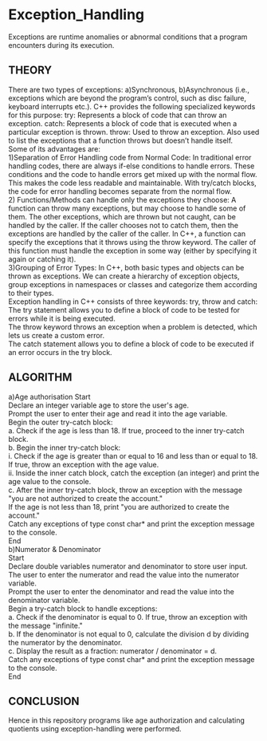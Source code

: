 # Exception_Handling
Exceptions are runtime anomalies or abnormal conditions that a program encounters during its execution. 

## THEORY
There are two types of exceptions: a)Synchronous, b)Asynchronous (i.e., exceptions which are beyond the program’s control, such as disc failure, keyboard interrupts etc.). C++ provides the following specialized keywords for this purpose:
try: Represents a block of code that can throw an exception.
catch: Represents a block of code that is executed when a particular exception is thrown.
throw: Used to throw an exception. Also used to list the exceptions that a function throws but doesn’t handle itself.<br>
Some of its advantages are:<br>
1)Separation of Error Handling code from Normal Code: In traditional error handling codes, there are always if-else conditions to handle errors. These conditions and the code to handle errors get mixed up with the normal flow. This makes the code less readable and maintainable. With try/catch blocks, the code for error handling becomes separate from the normal flow.<br>
2) Functions/Methods can handle only the exceptions they choose: A function can throw many exceptions, but may choose to handle some of them. The other exceptions, which are thrown but not caught, can be handled by the caller. If the caller chooses not to catch them, then the exceptions are handled by the caller of the caller. 
In C++, a function can specify the exceptions that it throws using the throw keyword. The caller of this function must handle the exception in some way (either by specifying it again or catching it).<br>
3)Grouping of Error Types: In C++, both basic types and objects can be thrown as exceptions. We can create a hierarchy of exception objects, group exceptions in namespaces or classes and categorize them according to their types.<br>
Exception handling in C++ consists of three keywords: try, throw and catch:<br>
The try statement allows you to define a block of code to be tested for errors while it is being executed.<br>
The throw keyword throws an exception when a problem is detected, which lets us create a custom error.<br>
The catch statement allows you to define a block of code to be executed if an error occurs in the try block.<br>

## ALGORITHM
a)Age authorisation
Start<br>
Declare an integer variable age to store the user's age.<br>
Prompt the user to enter their age and read it into the age variable.<br>
Begin the outer try-catch block:<br>
a. Check if the age is less than 18. If true, proceed to the inner try-catch block.<br>
b. Begin the inner try-catch block:<br>
i. Check if the age is greater than or equal to 16 and less than or equal to 18. If true, throw an exception with the age value.<br>
ii. Inside the inner catch block, catch the exception (an integer) and print the age value to the console.<br>
c. After the inner try-catch block, throw an exception with the message "you are not authorized to create the account."<br>
If the age is not less than 18, print "you are authorized to create the account."<br>
Catch any exceptions of type const char* and print the exception message to the console.<br>
End<br>
b)Numerator & Denominator<br>
Start<br>
Declare double variables numerator and denominator to store user input.<br>
The user to enter the numerator and read the value into the numerator variable.<br>
Prompt the user to enter the denominator and read the value into the denominator variable.<br>
Begin a try-catch block to handle exceptions:<br>
a. Check if the denominator is equal to 0. If true, throw an exception with the message "infinite."<br>
b. If the denominator is not equal to 0, calculate the division d by dividing the numerator by the denominator.<br>
c. Display the result as a fraction: numerator / denominator = d.<br>
Catch any exceptions of type const char* and print the exception message to the console.<br>
End<br>
## CONCLUSION
Hence in this repository programs like age authorization and calculating quotients using exception-handling were performed.



